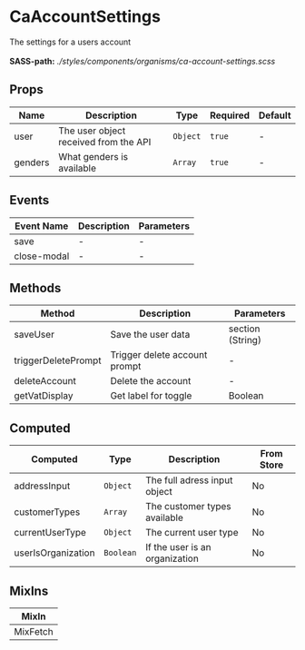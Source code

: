 # CaAccountSettings

The settings for a users account<br><br> **SASS-path:** _./styles/components/organisms/ca-account-settings.scss_

## Props

<!-- @vuese:CaAccountSettings:props:start -->
|Name|Description|Type|Required|Default|
|---|---|---|---|---|
|user|The user object received from the API|`Object`|`true`|-|
|genders|What genders is available|`Array`|`true`|-|

<!-- @vuese:CaAccountSettings:props:end -->


## Events

<!-- @vuese:CaAccountSettings:events:start -->
|Event Name|Description|Parameters|
|---|---|---|
|save|-|-|
|close-modal|-|-|

<!-- @vuese:CaAccountSettings:events:end -->


## Methods

<!-- @vuese:CaAccountSettings:methods:start -->
|Method|Description|Parameters|
|---|---|---|
|saveUser|Save the user data|section (String)|
|triggerDeletePrompt|Trigger delete account prompt|-|
|deleteAccount|Delete the account|-|
|getVatDisplay|Get label for toggle|Boolean|

<!-- @vuese:CaAccountSettings:methods:end -->


## Computed

<!-- @vuese:CaAccountSettings:computed:start -->
|Computed|Type|Description|From Store|
|---|---|---|---|
|addressInput|`Object`|The full adress input object|No|
|customerTypes|`Array`|The customer types available|No|
|currentUserType|`Object`|The current user type|No|
|userIsOrganization|`Boolean`|If the user is an organization|No|

<!-- @vuese:CaAccountSettings:computed:end -->


## MixIns

<!-- @vuese:CaAccountSettings:mixIns:start -->
|MixIn|
|---|
|MixFetch|

<!-- @vuese:CaAccountSettings:mixIns:end -->


